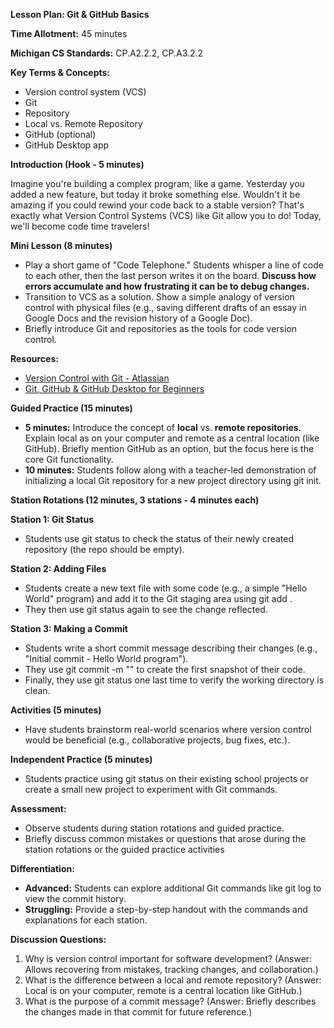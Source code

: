 ﻿**Lesson Plan: Git & GitHub Basics**

**Time Allotment:** 45 minutes

**Michigan CS Standards:** CP.A2.2.2, CP.A3.2.2

**Key Terms & Concepts:**

- Version control system (VCS)
- Git
- Repository
- Local vs. Remote Repository
- GitHub (optional)
- GitHub Desktop app

**Introduction (Hook - 5 minutes)**

Imagine you're building a complex program, like a game. Yesterday you added a new feature, but today it broke something else. Wouldn't it be amazing if you could rewind your code back to a stable version? That's exactly what Version Control Systems (VCS) like Git allow you to do! Today, we'll become code time travelers!

**Mini Lesson (8 minutes)**

- Play a short game of "Code Telephone." Students whisper a line of code to each other, then the last person writes it on the board. **Discuss how errors accumulate and how frustrating it can be to debug changes.**
- Transition to VCS as a solution. Show a simple analogy of version control with physical files (e.g., saving different drafts of an essay in Google Docs and the revision history of a Google Doc).
- Briefly introduce Git and repositories as the tools for code version control.

**Resources:**

- [Version Control with Git - Atlassian](<https://www.atlassian.com/git/tutorials>)
- [Git, GitHub & GitHub Desktop for Beginners](<https://www.youtube.com/watch?v=8Dd7KRpKeaE&pp=ygUYZ2l0IGdpdGh1YiBmb3IgYmVnaW5uZXJz>)

**Guided Practice (15 minutes)**

- **5 minutes:** Introduce the concept of **local** vs. **remote repositories**. Explain local as on your computer and remote as a central location (like GitHub). Briefly mention GitHub as an option, but the focus here is the core Git functionality.
- **10 minutes:** Students follow along with a teacher-led demonstration of initializing a local Git repository for a new project directory using git init.

**Station Rotations (12 minutes, 3 stations - 4 minutes each)**

**Station 1: Git Status**

- Students use git status to check the status of their newly created repository (the repo should be empty).

**Station 2: Adding Files**

- Students create a new text file with some code (e.g., a simple "Hello World" program) and add it to the Git staging area using git add <filename>.
- They then use git status again to see the change reflected.

**Station 3: Making a Commit**

- Students write a short commit message describing their changes (e.g., "Initial commit - Hello World program").
- They use git commit -m "<message>" to create the first snapshot of their code.
- Finally, they use git status one last time to verify the working directory is clean.

**Activities (5 minutes)**

- Have students brainstorm real-world scenarios where version control would be beneficial (e.g., collaborative projects, bug fixes, etc.).

**Independent Practice (5 minutes)**

- Students practice using git status on their existing school projects or create a small new project to experiment with Git commands.

**Assessment:**

- Observe students during station rotations and guided practice.
- Briefly discuss common mistakes or questions that arose during the station rotations or the guided practice activities

**Differentiation:**

- **Advanced:** Students can explore additional Git commands like git log to view the commit history.
- **Struggling:** Provide a step-by-step handout with the commands and explanations for each station.

**Discussion Questions:**

1. Why is version control important for software development? (Answer: Allows recovering from mistakes, tracking changes, and collaboration.)
1. What is the difference between a local and remote repository? (Answer: Local is on your computer, remote is a central location like GitHub.)
1. What is the purpose of a commit message? (Answer: Briefly describes the changes made in that commit for future reference.)



